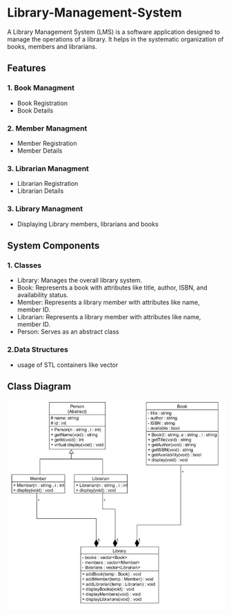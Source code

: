 # Library-Management-System
A Library Management System (LMS) is a software application designed to manage the operations of a library. It helps in the systematic organization of books, members and librarians.

## Features
### 1. Book Managment
-   Book Registration
-   Book Details
### 2. Member Managment
-   Member Registration
-   Member Details
### 3. Librarian Managment
-   Librarian Registration
-   Librarian Details

### 3. Library Managment
-   Displaying Library members, librarians and books
## System Components
### 1. Classes
-   Library: Manages the overall library system.
-   Book: Represents a book with attributes like title, author, ISBN, and availability status.
-   Member: Represents a library member with attributes like name, member ID.
-   Librarian: Represents a library member with attributes like name, member ID.
-   Person: Serves as an abstract class

### 2.Data Structures 
-   usage of STL containers like vector

## Class Diagram
![UML Diagram](Diagram/Class_Diagram.jpg)